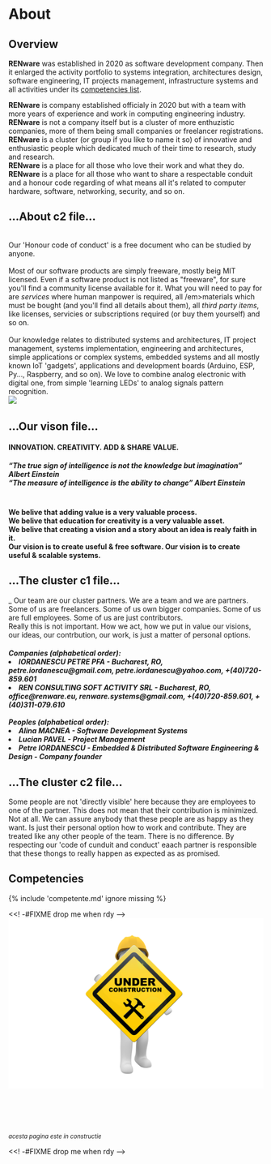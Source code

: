 
<!-- #FIXME think if put something here
![coding pict](pictures/software_1280.jpg){ width="400" align=right }
-->


# About

## Overview

**RENware** was established in 2020 as software development company. Then it enlarged the activity portfolio to systems integration, architectures design, software engineering, IT projects management, infrastructure systems and all activities under its [competencies list](services.md#competencies).



<!-- #FIXME ...about c1 file... review and then drop... -->

<strong>RENware</strong> is company established officialy in 2020 but with a team with more years of experience and work in computing engineering industry. 
<strong>RENware</strong> is not a company itself but is a cluster of more enthuzistic companies, more of them being small companies or freelancer registrations. 
<strong>RENware</strong> is a cluster (or group if you like to name it so) of innovative and enthusiastic people which dedicated much of their time to research, study and research.
<br>
<strong>RENware</strong> is a place for all those who love their work and what they do. <strong>RENware</strong> is a place for all those who want to share a respectable conduit and a 
honour code regarding of what means all it's related to computer hardware, software, networking, security, and so on.




## ...About c2 file...

<!-- #FIXME review and then drop... -->

<br>Our 'Honour code of conduct' is a free document who can be studied by anyone.
<br><br>
Most of our software products are simply freeware, mostly beig MIT licensed. 
Even if a software product is not listed as "freeware", for sure you'll find a community license available for it. 
What you will need to pay for are <em>services</em> where human manpower is required, all /em>materials</em> which must be bought 
(and you'll find all details about them), all <em>third party items</em>, like licenses, servicies or subscriptions required (or buy them yourself) and so on.
<br><br>
Our knowledge relates to distributed systems and architectures, IT project management, systems implementation, engineering and architectures, simple applications or 
complex systems, embedded systems and all mostly known IoT 'gadgets', applications and development boards (Arduino, ESP, Py..., Raspberry, and so on). We love to combine 
analog electronic with digital one, from simple 'learning LEDs' to analog signals pattern recognition.<br>
<img src="{{ url_for('static', filename='pictures/REN-team-signature.png') }}" class="rounded" style="width:10%"> 




## ...Our vison file...

<!-- #FIXME review and then drop... -->

<h4>INNOVATION. CREATIVITY. ADD & SHARE VALUE.</h4>
<h5>
    <em>“The true sign of intelligence is not the knowledge but imagination”</em><strong> Albert Einstein</strong>
    <br><em>“The measure of intelligence is the ability to change”</em><strong> Albert Einstein</strong>
</h5>
<h4><br>We belive that adding value is a very valuable process.<br>We belive that education for creativity is a very valuable asset.
<br>We belive that creating a vision and a story about an idea is realy faith in it.
<br>Our vision is to create useful & free software. Our vision is to create useful & scalable systems.</h4>




## ...The cluster c1 file...

<!-- #FIXME review and then drop... -->

_                Our team are our cluster partners. We are a team and we are partners. Some of us are freelancers. Some of us own bigger companies. Some of us are full employees. Some of us are just contributors.<br>
Really this is not important. How we act, how we put in value our visions, our ideas, our contrbution, our work, is just a matter of personal options.
<h5>
Companies (alphabetical order):
<li><strong>IORDANESCU PETRE PFA</strong> - Bucharest, RO, petre.iordanescu@gmail.com, petre.iordanescu@yahoo.com, +(40)720-859.601</li>
<li><strong>REN CONSULTING SOFT ACTIVITY SRL</strong> - Bucharest, RO, office@renware.eu, renware.systems@gmail.com, +(40)720-859.601, +(40)311-079.610</li>
<br>
Peoples (alphabetical order):
<li><strong>Alina MACNEA</strong> - Software Development Systems</li>
<li><strong>Lucian PAVEL</strong> - Project Management</li>
<li><strong>Petre IORDANESCU</strong> - Embedded & Distributed Software Engineering & Design - Company founder</li>
<!--<li><strong>Silviu UTA</strong> - Cloud Infrastructure, Security & Area Distributed Systems</li>-->
</h5>





## ...The cluster c2 file...

<!-- #FIXME review and then drop... -->

Some people are not 'directly visible' here because they are employees to one of the partner. This does not mean that their contribution is minimized. Not at all. We can assure anybody that these people are
as happy as they want. Is just their personal option how to work and contribute. They are treated like any other people of the team. There is no difference. By respecting our 'code of cunduit and conduct'
eaach partner is responsible that these thongs to really happen as expected as as promised.





## Competencies

{% include 'competente.md' ignore missing %}






<<! -#FIXME drop me when rdy -->
![in progress document](pictures/under_maintenance.png)

<br><br><br><br>
<small markdown>*acesta pagina este in constructie*</small>

<<! -#FIXME drop me when rdy -->
